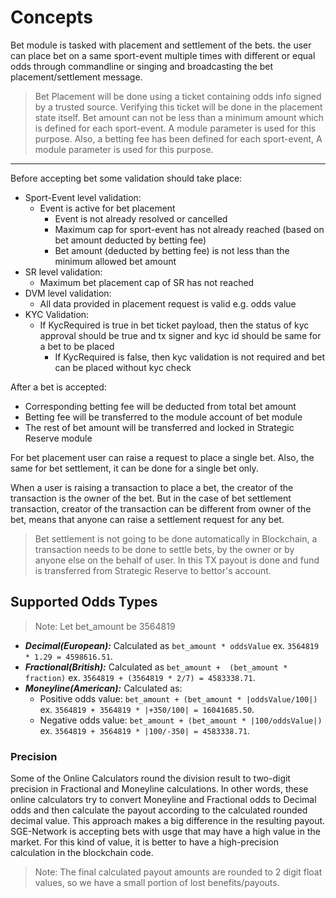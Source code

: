 # **Concepts**

Bet module is tasked with placement and settlement of the bets. the user can place bet on a same sport-event multiple times with different or equal odds through commandline or singing and broadcasting the bet placement/settlement message.

> Bet Placement will be done using a ticket containing odds info signed by a trusted source. Verifying this ticket will be done in the placement state itself.
> Bet amount can not be less than a minimum amount which is defined for each sport-event. A module parameter is used for this purpose.
> Also, a betting fee has been defined for each sport-event, A module parameter is used for this purpose.

---

Before accepting bet some validation should take place:

- Sport-Event level validation:
  - Event is active for bet placement
    - Event is not already resolved or cancelled
    - Maximum cap for sport-event has not already reached (based on bet amount deducted by betting fee)
    - Bet amount (deducted by betting fee) is not less than the minimum allowed bet amount
- SR level validation:
  - Maximum bet placement cap of SR has not reached
- DVM level validation:
  - All data provided in placement request is valid e.g. odds value
- KYC Validation:
  - If KycRequired is true in bet ticket payload, then the status of kyc approval should be true and tx signer and kyc id should be same for a bet to be placed
    - If KycRequired is false, then kyc validation is not required and bet can be placed without kyc check

After a bet is accepted:

- Corresponding betting fee will be deducted from total bet amount
- Betting fee will be transferred to the module account of bet module
- The rest of bet amount will be transferred and locked in Strategic Reserve module

For bet placement user can raise a request to place a single bet. Also, the same for bet settlement, it can be done for a single bet only.

When a user is raising a transaction to place a bet, the creator of the transaction is the owner of the  bet. But in the case of bet settlement transaction, creator of the transaction can be different from owner of the bet, means that anyone can raise a settlement request for any bet.

> Bet settlement is not going to be done automatically in Blockchain, a transaction needs to be done to settle bets, by the owner or by anyone else on the behalf of user. In this TX payout is done and fund is transferred from Strategic Reserve to bettor's account.

## Supported Odds Types

> Note: Let bet_amount be 3564819

- ***Decimal(European):*** Calculated as `bet_amount * oddsValue` ex. `3564819 * 1.29 = 4598616.51`.
- ***Fractional(British):*** Calculated as `bet_amount +  (bet_amount * fraction)` ex. `3564819 + (3564819 * 2/7) = 4583338.71`.
- ***Moneyline(American):*** Calculated as:
  - Positive odds value: `bet_amount + (bet_amount * |oddsValue/100|)` ex. `3564819 + 3564819 * |+350/100| = 16041685.50`.
  - Negative odds value: `bet_amount + (bet_amount * |100/oddsValue|)` ex. `3564819 + 3564819 * |100/-350| = 4583338.71`.

### Precision

Some of the Online Calculators round the division result to two-digit precision in Fractional and Moneyline calculations. In other words, these online calculators try to convert Moneyline and Fractional odds to Decimal odds and then calculate the payout according to the calculated rounded decimal value. This approach makes a big difference in the resulting payout. SGE-Network is accepting bets with usge that may have a high value in the market. For this kind of value, it is better to have a high-precision calculation in the blockchain code.

> Note: The final calculated payout amounts are rounded to 2 digit float values, so we have a small portion of lost benefits/payouts.
